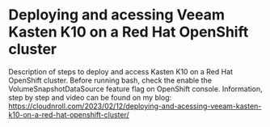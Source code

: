 # Deploying and acessing Veeam Kasten K10 on a Red Hat OpenShift cluster
Description of steps to deploy and access Kasten K10 on a Red Hat OpenShift cluster.
Before running bash, check the enable the VolumeSnapshotDataSource feature flag on OpenShift console. 
Information, step by step and video can be found on my blog: 
https://cloudnroll.com/2023/02/12/deploying-and-acessing-veeam-kasten-k10-on-a-red-hat-openshift-cluster/



